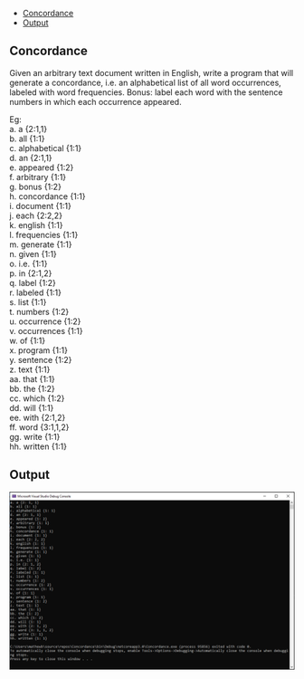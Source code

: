 -   [Concordance](#concordance)
-   [Output](#output)


## Concordance
Given an arbitrary text document written in English, write a program that will generate a concordance, i.e. an alphabetical list of all word occurrences, labeled with word frequencies. Bonus: label each word with the sentence numbers in which each occurrence appeared.

Eg:\
a.	a	{2:1,1}\
b.	all	{1:1}\
c.	alphabetical 	{1:1}\
d.	an	{2:1,1}\
e.	appeared	{1:2}\
f.	arbitrary	{1:1}\
g.	bonus	{1:2}\
h.	concordance	{1:1}\
i.	document	{1:1}\
j.	each	{2:2,2}\
k.	english	{1:1}\
l.	frequencies	{1:1}\
m.	generate	{1:1}\
n.	given	{1:1}\
o.	i.e.	{1:1}\
p.	in	{2:1,2}\
q.	label	{1:2}\
r.	labeled	{1:1}\
s.	list	{1:1}\
t.	numbers	{1:2}\
u.	occurrence	{1:2}\
v.	occurrences	{1:1}\
w.	of	{1:1}\
x.	program	{1:1}\
y.	sentence	{1:2}\
z.	text	{1:1}\
aa.	that	{1:1}\
bb.	the	{1:2}\
cc.	which	{1:2}\
dd.	will	{1:1}\
ee.	with	{2:1,2}\
ff.	word	{3:1,1,2}\
gg.	write	{1:1}\
hh.	written	{1:1}

## Output
![alt text](https://github.com/bennetmathew/Concordance/blob/master/output/Concordance_Output.PNG)

